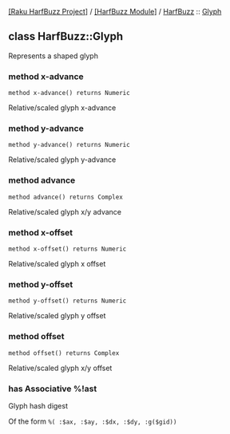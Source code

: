 [[Raku HarfBuzz Project]](https://harfbuzz-raku.github.io)
 / [[HarfBuzz Module]](https://harfbuzz-raku.github.io/HarfBuzz-raku)
 / [HarfBuzz](https://harfbuzz-raku.github.io/HarfBuzz-raku/HarfBuzz)
 :: [Glyph](https://harfbuzz-raku.github.io/HarfBuzz-raku/HarfBuzz/Glyph)

class HarfBuzz::Glyph
---------------------

Represents a shaped glyph

### method x-advance

```perl6
method x-advance() returns Numeric
```

Relative/scaled glyph x-advance

### method y-advance

```perl6
method y-advance() returns Numeric
```

Relative/scaled glyph y-advance

### method advance

```perl6
method advance() returns Complex
```

Relative/scaled glyph x/y advance

### method x-offset

```perl6
method x-offset() returns Numeric
```

Relative/scaled glyph x offset

### method y-offset

```perl6
method y-offset() returns Numeric
```

Relative/scaled glyph y offset

### method offset

```perl6
method offset() returns Complex
```

Relative/scaled glyph x/y offset

### has Associative %!ast

Glyph hash digest

Of the form `%( :$ax, :$ay, :$dx, :$dy, :g($gid))`

